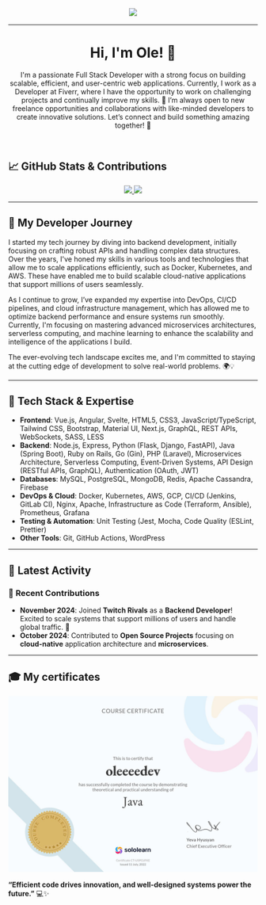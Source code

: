 
<div align="center">
  <a href="https://github.com/max1mde/fancy-readme-stats" target="_blank">
      <img src="https://fancy-readme-stats.vercel.app/api?username=oleeeedev&title=ole&theme=city&dark_bg=3&hide_border=false&height=210&description=%20&footer=Frontend%20Enthusiast%20✨&include_all_commits=true&update=2">
  </a>
</div>

---

<h1 align="center">Hi, I'm Ole! 👋</h1>

<p align="center">
  I'm a passionate Full Stack Developer with a strong focus on building scalable, efficient, and user-centric web applications. Currently, I work as a Developer at Fiverr, where I have the opportunity to work on challenging projects and continually improve my skills. 🚀 I’m always open to new freelance opportunities and collaborations with like-minded developers to create innovative solutions. Let’s connect and build something amazing together! 🌟
</p>

<br>

## 📈 GitHub Stats & Contributions

<div align="center">
  <a href="https://github.com/oleeeedev" target="_blank">
      <img src="https://github-readme-stats.vercel.app/api?username=oleeeedev&count_private=true&show_icons=true&hide_title=true&hide=prs&theme=city&hide_border=true&card_width=400">
  </a>
  <a href="https://github.com/oleeeedev" target="_blank">
      <img src="https://github-readme-stats.vercel.app/api/top-langs/?username=oleeeedev&layout=compact&theme=city&hide_border=true&langs_count=6&card_width=400">
  </a>
</div>

---

## 🌱 My Developer Journey

I started my tech journey by diving into backend development, initially focusing on crafting robust APIs and handling complex data structures. Over the years, I've honed my skills in various tools and technologies that allow me to scale applications efficiently, such as Docker, Kubernetes, and AWS. These have enabled me to build scalable cloud-native applications that support millions of users seamlessly.

As I continue to grow, I’ve expanded my expertise into DevOps, CI/CD pipelines, and cloud infrastructure management, which has allowed me to optimize backend performance and ensure systems run smoothly. Currently, I'm focusing on mastering advanced microservices architectures, serverless computing, and machine learning to enhance the scalability and intelligence of the applications I build.

The ever-evolving tech landscape excites me, and I'm committed to staying at the cutting edge of development to solve real-world problems. 🌍💡

---

## 🚀 Tech Stack & Expertise

- **Frontend**: Vue.js, Angular, Svelte, HTML5, CSS3, JavaScript/TypeScript, Tailwind CSS, Bootstrap, Material UI, Next.js, GraphQL, REST APIs, WebSockets, SASS, LESS
- **Backend**: Node.js, Express, Python (Flask, Django, FastAPI), Java (Spring Boot), Ruby on Rails, Go (Gin), PHP (Laravel), Microservices Architecture, Serverless Computing, Event-Driven Systems, API Design (RESTful APIs, GraphQL), Authentication (OAuth, JWT)
- **Databases**: MySQL, PostgreSQL, MongoDB, Redis, Apache Cassandra, Firebase 
- **DevOps & Cloud**: Docker, Kubernetes, AWS, GCP, CI/CD (Jenkins, GitLab CI), Nginx, Apache, Infrastructure as Code (Terraform, Ansible), Prometheus, Grafana
- **Testing & Automation**: Unit Testing (Jest, Mocha, Code Quality (ESLint, Prettier)
- **Other Tools**: Git, GitHub Actions, WordPress
---

## 📅 Latest Activity

### 📝 **Recent Contributions**
- **November 2024**: Joined **Twitch Rivals** as a **Backend Developer**! Excited to scale systems that support millions of users and handle global traffic. 🚀
- **October 2024**: Contributed to **Open Source Projects** focusing on **cloud-native** application architecture and **microservices**.

---

## 🎓 My certificates

![Java Certificate](java-certificate.jpg)

**“Efficient code drives innovation, and well-designed systems power the future.”** 💻✨
